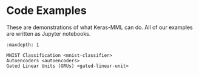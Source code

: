 # Code Examples

These are demonstrations of what Keras-MML can do. All of our examples are written as Jupyter notebooks.

```{toctree}
:maxdepth: 1

MNIST Classification <mnist-classifier>
Autoencoders <autoencoders>
Gated Linear Units (GRUs) <gated-linear-unit>
```
